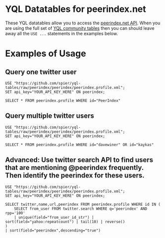# YQL Datatables for peerindex.net

These YQL datatables allow you to access the [peerindex.net API][peerindex_api].
When you are using the full set of [YQL community tables][yql_community_tables] then you can should leave away all the `USE ...` statements in the examples below.

[peerindex_api]: http://dev.peerindex.net/docs
[yql_community_tables]: https://developer.yahoo.com/yql/console/?q=show%20tables&env=store://datatables.org/alltableswithkeys

# Examples of Usage

## Query one twitter user

	USE "https://github.com/spier/yql-tables/raw/peerindex/peerindex/peerindex.profile.xml";  
	SET api_key="YOUR_API_KEY_HERE" ON peerindex;

	SELECT * FROM peerindex.profile WHERE id="PeerIndex"

## Query multiple twitter users

	USE "https://github.com/spier/yql-tables/raw/peerindex/peerindex/peerindex.profile.xml";  
	SET api_key="YOUR_API_KEY_HERE" ON peerindex;
	
	SELECT * FROM peerindex.profile WHERE id="davewiner" OR id="kaykas"  
	
## Advanced: Use twitter search API to find users that are mentioning @peerindex frequently. Then identify the peerindex for these users.	

	USE "https://github.com/spier/yql-tables/raw/peerindex/peerindex/peerindex.profile.xml";  
	SET api_key="YOUR_API_KEY_HERE" ON peerindex;

	SELECT twitter,name,url,peerindex FROM peerindex.profile WHERE id IN (
		SELECT from_user FROM twitter.search WHERE q='peerindex' AND rpp='100' 
		| unique(field="from_user_id_str") | sort(field="yahoo:repeatcount") | tail(10) | reverse()
	) 
	| sort(field="peerindex",descending="true")